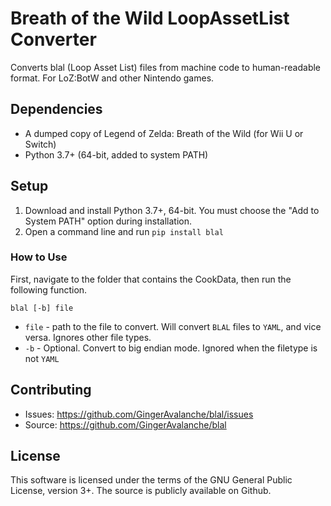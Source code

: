 # Breath of the Wild LoopAssetList Converter
Converts blal (Loop Asset List) files from machine code to human-readable format. For LoZ:BotW and other Nintendo games.

## Dependencies
* A dumped copy of Legend of Zelda: Breath of the Wild (for Wii U or Switch)
* Python 3.7+ (64-bit, added to system PATH)

## Setup
1. Download and install Python 3.7+, 64-bit. You must choose the "Add to System PATH" option during installation.
2. Open a command line and run `pip install blal`

### How to Use
First, navigate to the folder that contains the CookData, then run the following function.

```blal [-b] file```
* `file` - path to the file to convert. Will convert `BLAL` files to `YAML`, and vice versa. Ignores other file types.
* `-b` - Optional. Convert to big endian mode. Ignored when the filetype is not `YAML`

## Contributing
* Issues: https://github.com/GingerAvalanche/blal/issues
* Source: https://github.com/GingerAvalanche/blal

## License
This software is licensed under the terms of the GNU General Public License, version 3+. The source is publicly available on Github.

